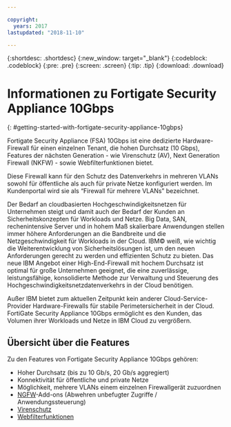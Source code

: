 ```yaml
---

copyright:
  years: 2017
lastupdated: "2018-11-10"

---
```


{:shortdesc: .shortdesc}
{:new_window: target="_blank"}
{:codeblock: .codeblock}
{:pre: .pre}
{:screen: .screen}
{:tip: .tip}
{:download: .download}

# Informationen zu Fortigate Security Appliance 10Gbps
{: #getting-started-with-fortigate-security-appliance-10gbps}

Fortigate Security Appliance (FSA) 10Gbps ist eine dedizierte Hardware-Firewall für einen einzelnen Tenant, die hohen Durchsatz (10 Gbps), Features der nächsten Generation - wie Virenschutz (AV), Next Generation Firewall (NKFW) - sowie Webfilterfunktionen bietet. 

Diese Firewall kann für den Schutz des Datenverkehrs in mehreren VLANs sowohl für öffentliche als auch für private Netze konfiguriert werden. Im Kundenportal wird sie als “Firewall für mehrere VLANs” bezeichnet.

Der Bedarf an cloudbasierten Hochgeschwindigkeitsnetzen für Unternehmen steigt und damit auch der Bedarf der Kunden an Sicherheitskonzepten für Workloads und Netze. Big Data, SAN, rechenintensive Server und in hohem Maß skalierbare Anwendungen stellen immer höhere Anforderungen an die Bandbreite und die Netzgeschwindigkeit für Workloads in der Cloud. IBM© weiß, wie wichtig die Weiterentwicklung von Sicherheitslösungen ist, um den neuen Anforderungen gerecht zu werden und effizienten Schutz zu bieten. Das neue IBM Angebot einer High-End-Firewall mit hochem Durchsatz ist optimal für große Unternehmen geeignet, die eine zuverlässige, leistungsfähige, konsolidierte Methode zur Verwaltung und Steuerung des Hochgeschwindigkeitsnetzdatenverkehrs in der Cloud benötigen.

Außer IBM bietet zum aktuellen Zeitpunkt kein anderer Cloud-Service-Provider Hardware-Firewalls für stabile Perimetersicherheit in der Cloud. FortiGate Security Appliance 10Gbps ermöglicht es den Kunden, das Volumen ihrer Workloads und Netze in IBM Cloud zu vergrößern.

## Übersicht über die Features

Zu den Features von Fortigate Security Appliance 10Gbps gehören:

* Hoher Durchsatz (bis zu 10 Gb/s, 20 Gb/s aggregiert)
* Konnektivität für öffentliche und private Netze
* Möglichkeit, mehrere VLANs einem einzelnen Firewallgerät zuzuordnen
* [NGFW](/docs/infrastructure/fortigate-10g?topic=fortigate-10g-fortiguard-firewall-addons)-Add-ons (Abwehren unbefugter Zugriffe / Anwendungssteuerung)
* [Virenschutz](/docs/infrastructure/fortigate-10g?topic=fortigate-10g-fortiguard-firewall-addons)
* [Webfilterfunktionen](/docs/infrastructure/fortigate-10g?topic=fortigate-10g-fortiguard-firewall-addons)
